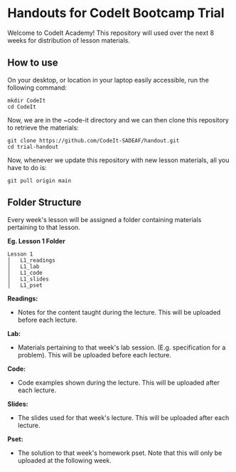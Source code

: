 # Handouts for CodeIt Bootcamp Trial

Welcome to CodeIt Academy! This repository will used over the next 8 weeks for distribution of lesson materials.

## How to use

On your desktop, or location in your laptop easily accessible, run the following command:

```
mkdir CodeIt
cd CodeIt
```

Now, we are in the ~code-it directory and we can then clone this repository to retrieve the materials:

```
git clone https://github.com/CodeIt-SADEAF/handout.git
cd trial-handout
```

Now, whenever we update this repository with new lesson materials, all you have to do is:

```
git pull origin main
```

## Folder Structure

Every week's lesson will be assigned a folder containing materials pertaining to that lesson.

**Eg. Lesson 1 Folder**

```
Lesson 1
│   L1_readings
│   L1_lab
│   L1_code
│   L1_slides
│   L1_pset
```

**Readings:**

- Notes for the content taught during the lecture. This will be uploaded before each lecture.

**Lab:**

- Materials pertaining to that week's lab session. (E.g. specification for a problem). This will be uploaded before each lecture.

**Code:**

- Code examples shown during the lecture. This will be uploaded after each lecture.

**Slides:**

- The slides used for that week's lecture. This will be uploaded after each lecture.

**Pset:**

- The solution to that week's homework pset. Note that this will only be uploaded at the following week.
